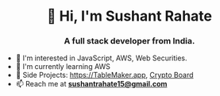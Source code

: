 <h1 align="center">👋 Hi, I'm Sushant Rahate</h1>
<h3 align="center">A full stack developer from India.</h3>

- 👀 I'm interested in JavaScript, AWS, Web Securities.
- 🌱 I'm currently learning AWS
- 🧬 Side Projects: https://TableMaker.app, [Crypto Board](https://sushantrahate.github.io/crypto-board/)
- 📫 Reach me at **sushantrahate15@gmail.com**
